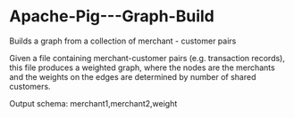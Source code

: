 # Apache-Pig---Graph-Build
Builds a graph from a collection of merchant - customer pairs

Given a file containing merchant-customer pairs (e.g. transaction records), this file produces a weighted graph, where the nodes are the merchants and the weights on the edges are determined by number of shared customers. 

Output schema: merchant1,merchant2,weight

